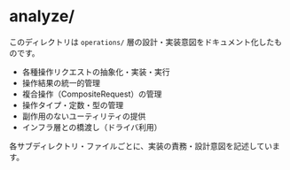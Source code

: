 # analyze/

このディレクトリは `operations/` 層の設計・実装意図をドキュメント化したものです。

- 各種操作リクエストの抽象化・実装・実行
- 操作結果の統一的管理
- 複合操作（CompositeRequest）の管理
- 操作タイプ・定数・型の管理
- 副作用のないユーティリティの提供
- インフラ層との橋渡し（ドライバ利用）

各サブディレクトリ・ファイルごとに、実装の責務・設計意図を記述しています。 